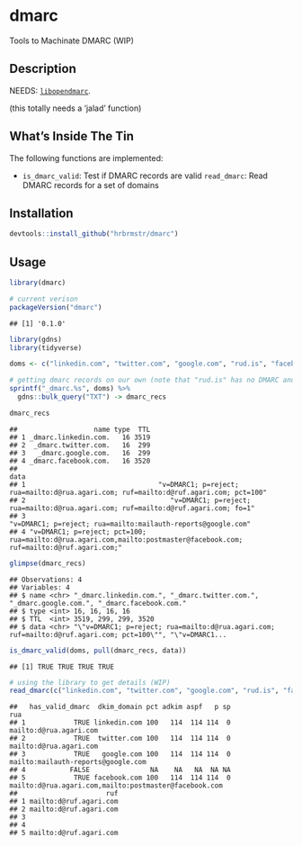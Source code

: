 
# dmarc

Tools to Machinate DMARC (WIP)

## Description

NEEDS:
[`libopendmarc`](http://www.trusteddomain.org/opendmarc/libopendmarc/index.html).

(this totally needs a ‘jalad’ function)

## What’s Inside The Tin

The following functions are implemented:

  - `is_dmarc_valid`: Test if DMARC records are valid `read_dmarc`: Read
    DMARC records for a set of domains

## Installation

``` r
devtools::install_github("hrbrmstr/dmarc")
```

## Usage

``` r
library(dmarc)

# current verison
packageVersion("dmarc")
```

    ## [1] '0.1.0'

``` r
library(gdns)
library(tidyverse)

doms <- c("linkedin.com", "twitter.com", "google.com", "rud.is", "facebook.com")

# getting dmarc records on our own (note that "rud.is" has no DMARC and is not in the results of the `bulk_query()` call)
sprintf("_dmarc.%s", doms) %>% 
  gdns::bulk_query("TXT") -> dmarc_recs

dmarc_recs
```

    ##                   name type  TTL
    ## 1 _dmarc.linkedin.com.   16 3519
    ## 2  _dmarc.twitter.com.   16  299
    ## 3   _dmarc.google.com.   16  299
    ## 4 _dmarc.facebook.com.   16 3520
    ##                                                                                                                    data
    ## 1                                 "v=DMARC1; p=reject; rua=mailto:d@rua.agari.com; ruf=mailto:d@ruf.agari.com; pct=100"
    ## 2                                    "v=DMARC1; p=reject; rua=mailto:d@rua.agari.com; ruf=mailto:d@ruf.agari.com; fo=1"
    ## 3                                                          "v=DMARC1; p=reject; rua=mailto:mailauth-reports@google.com"
    ## 4 "v=DMARC1; p=reject; pct=100; rua=mailto:d@rua.agari.com,mailto:postmaster@facebook.com; ruf=mailto:d@ruf.agari.com;"

``` r
glimpse(dmarc_recs)
```

    ## Observations: 4
    ## Variables: 4
    ## $ name <chr> "_dmarc.linkedin.com.", "_dmarc.twitter.com.", "_dmarc.google.com.", "_dmarc.facebook.com."
    ## $ type <int> 16, 16, 16, 16
    ## $ TTL  <int> 3519, 299, 299, 3520
    ## $ data <chr> "\"v=DMARC1; p=reject; rua=mailto:d@rua.agari.com; ruf=mailto:d@ruf.agari.com; pct=100\"", "\"v=DMARC1...

``` r
is_dmarc_valid(doms, pull(dmarc_recs, data))
```

    ## [1] TRUE TRUE TRUE TRUE

``` r
# using the library to get details (WIP)
read_dmarc(c("linkedin.com", "twitter.com", "google.com", "rud.is", "facebook.com"))
```

    ##   has_valid_dmarc  dkim_domain pct adkim aspf   p sp                                                   rua
    ## 1            TRUE linkedin.com 100   114  114 114  0                                mailto:d@rua.agari.com
    ## 2            TRUE  twitter.com 100   114  114 114  0                                mailto:d@rua.agari.com
    ## 3            TRUE   google.com 100   114  114 114  0                    mailto:mailauth-reports@google.com
    ## 4           FALSE               NA    NA   NA  NA NA                                                      
    ## 5            TRUE facebook.com 100   114  114 114  0 mailto:d@rua.agari.com,mailto:postmaster@facebook.com
    ##                      ruf
    ## 1 mailto:d@ruf.agari.com
    ## 2 mailto:d@ruf.agari.com
    ## 3                       
    ## 4                       
    ## 5 mailto:d@ruf.agari.com
